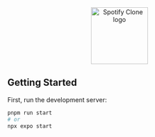 <div align="center">
  <picture>
    <img alt="Spotify Clone logo" src="https://storage.googleapis.com/pr-newsroom-wp/1/2023/05/Spotify_Primary_Logo_RGB_Green-300x300.png" height="128"/>
  </picture>
</div>

## Getting Started

First, run the development server:

```bash
pnpm run start
# or
npx expo start
```
